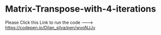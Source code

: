 # Matrix-Transpose-with-4-iterations

Please Click this Link to run the code  ---> https://codepen.io/Dilan_silva/pen/wvoNJJv
